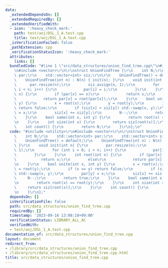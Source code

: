 ```yaml
---
data:
  _extendedDependsOn: []
  _extendedRequiredBy: []
  _extendedVerifiedWith:
  - icon: ':heavy_check_mark:'
    path: test/aoj/DSL_1_A.test.cpp
    title: test/aoj/DSL_1_A.test.cpp
  _isVerificationFailed: false
  _pathExtension: cpp
  _verificationStatusIcon: ':heavy_check_mark:'
  attributes:
    links: []
  bundledCode: "#line 1 \"src/data_structures/union_find_tree.cpp\"\n#include <utility>\r\
    \n#include <vector>\r\n\r\nstruct UnionFindTree {\r\n    int N;\r\n    std::vector<int>\
    \ par;\r\n    std::vector<int> siz;\r\n\r\n    UnionFindTree() = default;\r\n\
    \    UnionFindTree(int n) : N(n) { init(n); }\r\n    void init(int n) {\r\n  \
    \      par.resize(n);\r\n        siz.assign(n, 1);\r\n        for (int i = 0;\
    \ i < n; i++) {\r\n            par[i] = i;\r\n        }\r\n    }\r\n    int root(int\
    \ x) {\r\n        if (par[x] == x)\r\n            return x;\r\n        else\r\n\
    \            return par[x] = root(par[x]);\r\n    }\r\n    bool unite(int x, int\
    \ y) {\r\n        x = root(x);\r\n        y = root(y);\r\n        if (x == y)\
    \ return false;\r\n        if (siz[x] < siz[y]) std::swap(x, y);\r\n        par[y]\
    \ = x;\r\n        siz[x] += siz[y];\r\n        N--;\r\n        return true;\r\n\
    \    }\r\n    bool same(int x, int y) {\r\n        return root(x) == root(y);\r\
    \n    }\r\n    int size(int x) {\r\n        return siz[root(x)];\r\n    }\r\n\
    \    int count() {\r\n        return N;\r\n    }\r\n};\n"
  code: "#include <utility>\r\n#include <vector>\r\n\r\nstruct UnionFindTree {\r\n\
    \    int N;\r\n    std::vector<int> par;\r\n    std::vector<int> siz;\r\n\r\n\
    \    UnionFindTree() = default;\r\n    UnionFindTree(int n) : N(n) { init(n);\
    \ }\r\n    void init(int n) {\r\n        par.resize(n);\r\n        siz.assign(n,\
    \ 1);\r\n        for (int i = 0; i < n; i++) {\r\n            par[i] = i;\r\n\
    \        }\r\n    }\r\n    int root(int x) {\r\n        if (par[x] == x)\r\n \
    \           return x;\r\n        else\r\n            return par[x] = root(par[x]);\r\
    \n    }\r\n    bool unite(int x, int y) {\r\n        x = root(x);\r\n        y\
    \ = root(y);\r\n        if (x == y) return false;\r\n        if (siz[x] < siz[y])\
    \ std::swap(x, y);\r\n        par[y] = x;\r\n        siz[x] += siz[y];\r\n   \
    \     N--;\r\n        return true;\r\n    }\r\n    bool same(int x, int y) {\r\
    \n        return root(x) == root(y);\r\n    }\r\n    int size(int x) {\r\n   \
    \     return siz[root(x)];\r\n    }\r\n    int count() {\r\n        return N;\r\
    \n    }\r\n};"
  dependsOn: []
  isVerificationFile: false
  path: src/data_structures/union_find_tree.cpp
  requiredBy: []
  timestamp: '2023-09-16 13:08:18+09:00'
  verificationStatus: LIBRARY_ALL_AC
  verifiedWith:
  - test/aoj/DSL_1_A.test.cpp
documentation_of: src/data_structures/union_find_tree.cpp
layout: document
redirect_from:
- /library/src/data_structures/union_find_tree.cpp
- /library/src/data_structures/union_find_tree.cpp.html
title: src/data_structures/union_find_tree.cpp
---
```

